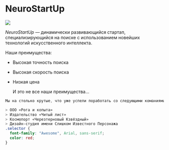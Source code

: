 # NeuroStartUp

![](https://netology-code.github.io/git-homeworks/introduction/assets/logo.png)

*NeuroStartUp* — динамически развивающийся стартап, специализирующийся на поиске с использованием 
 новейших технологий искусственного интеллекта.

Наши преимущества:
* Высокая точность поиска
* Высокая скорость поиска
* Низкая цена
 
  И это не все наши преимущества...

``` css 
Мы на столько крутые, что уже успели поработать со следующими команиями: 

> ООО «Рога и копыта»
> Издательство «Читый лист»
> Космопорт «Черезтерновый Кзвёздный»
> Дизайн-студия имени Слишком Известного Персонажа
.selector {
  font-family: "Awesome", Arial, sans-serif;
  color: red;
}